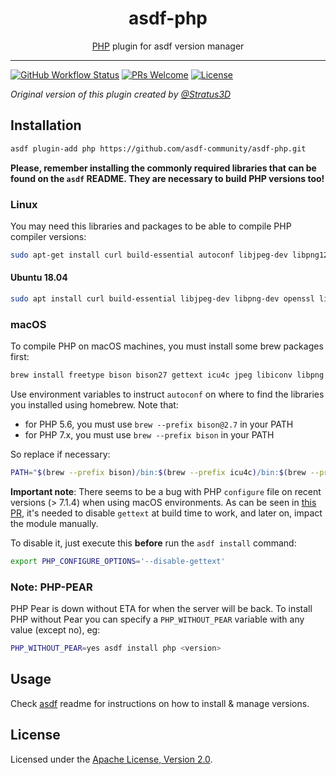 <div align="center">
<h1>asdf-php</h1>
<span><a href="https://www.php.net">PHP</a> plugin for asdf version manager</span>
</div>
<hr />

[![GitHub Workflow Status](https://img.shields.io/github/workflow/status/asdf-community/asdf-php/Main%20workflow?style=flat-square)](https://github.com/asdf-community/asdf-php/actions)
[![PRs Welcome](https://img.shields.io/badge/PRs-welcome-brightgreen.svg?style=flat-square)](http://makeapullrequest.com)
[![License](https://img.shields.io/github/license/asdf-community/asdf-php?style=flat-square&color=brightgreen)](https://github.com/asdf-community/asdf-php/blob/master/LICENSE)

_Original version of this plugin created by
[@Stratus3D](https://github.com/Stratus3D)_

## Installation

```bash
asdf plugin-add php https://github.com/asdf-community/asdf-php.git
```

**Please, remember installing the commonly required libraries that can be found
on the `asdf` README. They are necessary to build PHP versions too!**

### Linux

You may need this libraries and packages to be able to compile PHP compiler
versions:

```bash
sudo apt-get install curl build-essential autoconf libjpeg-dev libpng12-dev openssl libssl-dev libcurl4-openssl-dev pkg-config libsslcommon2-dev libreadline-dev libedit-dev zlib1g-dev libicu-dev libxml2-dev gettext bison libmysqlclient-dev libpq-dev libsqlite3-dev libonig-dev
```

#### Ubuntu 18.04

```bash
sudo apt install curl build-essential libjpeg-dev libpng-dev openssl libcurl4-openssl-dev pkg-config libedit-dev zlib1g-dev libicu-dev libxml2-dev gettext bison libmysqlclient-dev libpq-dev libsqlite3-dev libonig-dev
```

### macOS

To compile PHP on macOS machines, you must install some brew packages first:

```bash
brew install freetype bison bison27 gettext icu4c jpeg libiconv libpng openssl readline zlib
```

Use environment variables to instruct `autoconf` on where to find the libraries
you installed using homebrew. Note that:

- for PHP 5.6, you must use `brew --prefix bison@2.7` in your PATH
- for PHP 7.x, you must use `brew --prefix bison` in your PATH

So replace if necessary:

```bash
PATH="$(brew --prefix bison)/bin:$(brew --prefix icu4c)/bin:$(brew --prefix icu4c)/sbin:$PATH" PHP_CONFIGURE_OPTIONS="--with-iconv=$(brew --prefix libiconv) --with-openssl=$(brew --prefix openssl)" asdf install php <version>
```

**Important note**: There seems to be a bug with PHP `configure` file on recent
versions (> 7.1.4) when using macOS environments. As can be seen in
[this PR](https://github.com/phpbrew/phpbrew/issues/876#issuecomment-301553990),
it's needed to disable `gettext` at build time to work, and later on, impact the
module manually.

To disable it, just execute this **before** run the `asdf install` command:

```bash
export PHP_CONFIGURE_OPTIONS='--disable-gettext'
```

### Note: PHP-PEAR

PHP Pear is down without ETA for when the server will be back. To install PHP
without Pear you can specify a `PHP_WITHOUT_PEAR` variable with any value
(except no), eg:

```bash
PHP_WITHOUT_PEAR=yes asdf install php <version>
```

## Usage

Check [asdf](https://github.com/asdf-vm/asdf) readme for instructions on how to
install & manage versions.

## License

Licensed under the
[Apache License, Version 2.0](https://www.apache.org/licenses/LICENSE-2.0).
